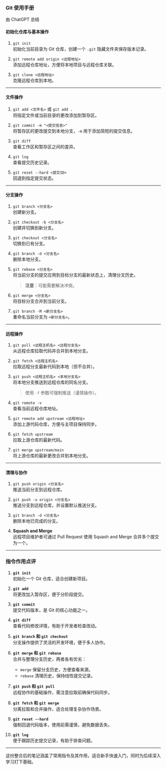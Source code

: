 ### **Git 使用手册**
由 ChatGPT 总结

#### **初始化仓库与基本操作**
1. `git init`  
   初始化当前目录为 Git 仓库，创建一个 `.git` 隐藏文件夹保存版本记录。

2. `git remote add origin <远程地址>`  
   添加远程仓库地址，方便将本地项目与远程仓库关联。

3. `git clone <远程地址>`  
   克隆远程仓库到本地。

---

#### **文件操作**
1. `git add <文件名>` 或 `git add .`  
   将指定文件或当前目录的更改添加到暂存区。

2. `git commit -m "<提交信息>"`  
   将暂存区的更改提交到本地分支，`-m` 用于添加简短的提交信息。

3. `git diff`  
   查看工作区和暂存区之间的差异。

4. `git log`  
   查看提交历史记录。

5. `git reset --hard <提交ID>`  
   回退到指定提交状态。

---

#### **分支操作**
1. `git branch <分支名>`  
   创建新分支。

2. `git checkout -b <分支名>`  
   创建并切换到新分支。

3. `git checkout <分支名>`  
   切换到已有分支。

4. `git branch -d <分支名>`  
   删除本地分支。

5. `git rebase <分支名>`  
   将当前分支的提交应用到目标分支的最新状态上，清理分叉历史。  
   > **注意**：可能需要解决冲突。

6. `git merge <分支名>`  
   将目标分支合并到当前分支。

7. `git branch -M <新分支名>`  
   重命名当前分支为 `<新分支名>`。

---

#### **远程操作**
1. `git pull <远程主机名> <远程分支名>`  
   从远程仓库拉取代码并合并到本地分支。

2. `git fetch <远程主机名>`  
   拉取远程分支最新代码到本地（但不合并）。

3. `git push <远程主机名> <本地分支名>`  
   将本地分支推送到远程仓库的同名分支。  
   > 使用 `-f` 参数可强制推送（谨慎操作）。

4. `git remote -v`  
   查看当前远程仓库地址。

5. `git remote add upstream <远程地址>`  
   添加上游代码仓库，方便与主项目保持同步。

6. `git fetch upstream`  
   拉取上游仓库的最新代码。

7. `git merge upstream/main`  
   将上游仓库的最新更改合并到本地分支。

---

#### **清理与协作**
1. `git push origin <分支名>`  
   推送当前分支到远程仓库。

2. `git push -u origin <分支名>`  
   推送分支到远程仓库，并设置默认推送分支。

3. `git branch -d <分支名>`  
   删除本地已完成的分支。

4. **Squash and Merge**  
   远程项目维护者可通过 Pull Request 使用 Squash and Merge 合并多个提交为一个。

---

### **指令作用点评**
1. **`git init`**  
   初始化一个 Git 仓库，适合创建新项目。

2. **`git add`**  
   将更改加入暂存区，便于分阶段提交。

3. **`git commit`**  
   提交代码版本，是 Git 的核心功能之一。

4. **`git diff`**  
   查看代码修改详情，有助于开发者检查改动。

5. **`git branch` 和 `git checkout`**  
   分支操作提供了灵活的开发环境，便于多人协作。

6. **`git merge` 和 `git rebase`**  
   合并与整理分支历史，两者各有优劣：  
   - `merge` 保留分支历史，方便查看来源。  
   - `rebase` 清理历史，保持线性提交记录。

7. **`git push` 和 `git pull`**  
   远程协作的基础操作，需注意拉取前确保代码同步。

8. **`git fetch` 和 `git merge`**  
   分离拉取和合并操作，适合处理复杂协作场景。

9. **`git reset --hard`**  
   强制回退代码版本，使用前需谨慎，避免数据丢失。

10. **`git log`**  
    便于跟踪历史提交记录，有助于排查问题。

---

这份整合后的笔记涵盖了常用指令及其作用，适合新手快速入门，同时为后续深入学习打下基础。